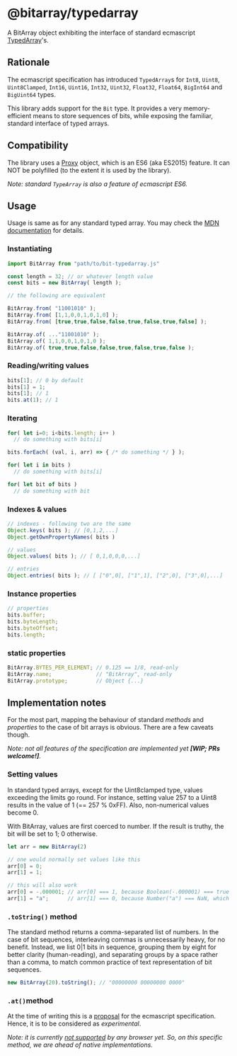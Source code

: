 # @bitarray/typedarray

A BitArray object exhibiting the interface of standard ecmascript [TypedArray](https://developer.mozilla.org/en-US/docs/Web/JavaScript/Reference/Global_Objects/TypedArray)'s.

## Rationale

The ecmascript specification has introduced `TypedArray`s for `Int8`, `Uint8`, `Uint8Clamped`, 
`Int16`, `Uint16`, `Int32`, `Uint32`, `Float32`, `Float64`, `BigInt64` and `BigUint64` types.

This library adds support for the `Bit` type. It provides a very memory-efficient means 
to store sequences of bits, while exposing the familiar, standard interface of typed arrays.

## Compatibility

The library uses a [Proxy](https://caniuse.com/?search=Proxy) object,
which is an ES6 (aka ES2015) feature. It can NOT be polyfilled (to the extent it is used by the library).

_Note: standard `TypeArray` is also a feature of ecmascript ES6._

## Usage

Usage is same as for any standard typed array. You may check the [MDN documentation](https://developer.mozilla.org/en-US/docs/Web/JavaScript/Reference/Global_Objects/TypedArray)
for details.

### Instantiating

```javascript
import BitArray from "path/to/bit-typedarray.js"

const length = 32; // or whatever length value
const bits = new BitArray( length );

// the following are equivalent

BitArray.from( "11001010" );
BitArray.from( [1,1,0,0,1,0,1,0] );
BitArray.from( [true,true,false,false,true,false,true,false] );

BitArray.of( ..."11001010" );
BitArray.of( 1,1,0,0,1,0,1,0 );
BitArray.of( true,true,false,false,true,false,true,false );
```

### Reading/writing values
```javascript
bits[1]; // 0 by default
bits[1] = 1; 
bits[1]; // 1
bits.at(1); // 1

```

### Iterating
```javascript
for( let i=0; i<bits.length; i++ ) 
  // do something with bits[i]

bits.forEach( (val, i, arr) => { /* do something */ } );

for( let i in bits ) 
  // do something with bits[i]

for( let bit of bits ) 
  // do something with bit
```

### Indexes & values

```javascript
// indexes - following two are the same
Object.keys( bits ); // [0,1,2,...]
Object.getOwnPropertyNames( bits )

// values
Object.values( bits ); // [ 0,1,0,0,0,...]

// entries
Object.entries( bits ); // [ ["0",0], ["1",1], ["2",0], ["3",0],...]
```

### Instance properties

```javascript
// properties
bits.buffer;
bits.byteLength;
bits.byteOffset;
bits.length;

```

### static properties

```javascript
BitArray.BYTES_PER_ELEMENT; // 0.125 == 1/8, read-only
BitArray.name;              // "BitArray", read-only
BitArray.prototype;         // Object {...}
```

## Implementation notes

For the most part, mapping the behaviour of standard _methods_ and _properties_ 
to the case of bit arrays is obvious. There are a few caveats though.

_Note: not all features of the specification are implemented yet **[WIP; PRs welcome!]**._

### Setting values

In standard typed arrays, except for the Uint8clamped type, values exceeding the limits go round. 
For instance, setting value 257 to a Uint8 results in the value of 1 (== 257 % 0xFF). 
Also, non-numerical values become 0.

With BitArray, values are first coerced to number. If the result is truthy, the bit will be set to 1; 0 otherwise.

```javascript
let arr = new BitArray(2)

// one would normally set values like this
arr[0] = 0;
arr[1] = 1;

// this will also work
arr[0] = -.000001; // arr[0] === 1, because Boolean(-.000001) === true
arr[1] = "a";      // arr[1] === 0, because Number("a") === NaN, which is falsy
```

### `.toString()` method

The standard method returns a comma-separated list of numbers. In the case of bit sequences, 
interleaving commas is unnecessarily heavy, for no benefit. Instead, we list 0|1 bits in sequence,
grouping them by eight for better clarity (human-reading), and separating groups by a space
rather than a comma, to match common practice of text representation of bit sequences.

```javascript
new BitArray(20).toString(); // "00000000 00000000 0000"
```

### `.at()`method

At the time of writing this is a [proposal](https://tc39.es/proposal-relative-indexing-method/#sec-%typedarray.prototype%-additions)
for the ecmascript specification. Hence, it is to be considered as _experimental_.

_Note: it is currently [not supported](https://developer.mozilla.org/en-US/docs/Web/JavaScript/Reference/Global_Objects/TypedArray/at#browser_compatibility) 
by any browser yet. So, on this specific method, we are ahead of native implementations._
